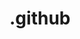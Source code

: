 # .github
[githubusercontent-logo]: https://raw.githubusercontent.com/AI-research-Codex/unist/367da2e/logo.svg?AI-research-Codex=true


